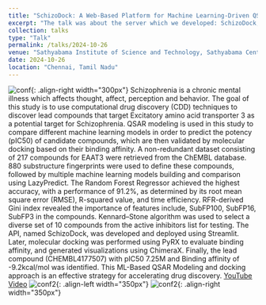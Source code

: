 ```yaml
---
title: "SchizoDock: A Web-Based Platform for Machine Learning-Driven QSAR Modeling and pIC50 Prediction for Schizophrenia Treatment"
excerpt: "The talk was about the server which we developed: SchizoDock, targeting Excitatory Amino Acid Transporter 3 (EAAT3) using QSAR Modeling and Streamlit"
collection: talks
type: "Talk"
permalink: /talks/2024-10-26
venue: "Sathyabama Institute of Science and Technology, Sathyabama Center for Advanced Studies"
date: 2024-10-26
location: "Chennai, Tamil Nadu"
---
```

![conf](/sohith/images/kasthuri_sohith_2.jpg){: .align-right width="300px"}
Schizophrenia is a chronic mental illness which affects thought, affect, perception and behavior. The goal of this study is to use computational drug discovery (CDD) techniques 
to discover lead compounds that target Excitatory amino acid transporter 3 as a potential target for Schizophrenia. QSAR modeling is used in this study to compare different machine 
learning models in order to predict the potency (pIC50) of candidate compounds, which are then validated by molecular docking based on their binding affinity. A non-redundant dataset 
consisting of 217 compounds for EAAT3 were retrieved from the ChEMBL database. 880 substructure fingerprints were used to define these compounds, followed by multiple machine learning 
models building and comparison using LazyPredict. The Random Forest Regressor achieved the highest accuracy, with a performance of 91.2%, as determined by its root mean square error 
(RMSE), R-squared value, and time efficiency. RFR-derived Gini index revealed the importance of features include, SubFP100, SubFP16, SubFP3 in the compounds. Kennard–Stone algorithm was
used to select a diverse set of 10 compounds from the active inhibitors list for testing. The API, named SchizoDock, was developed and deployed using Streamlit. Later, molecular docking
was performed using PyRX to evaluate binding affinity, and generated visualizations using ChimeraX. Finally, the lead compound (CHEMBL4177507) with pIC50 7.25M and Binding affinity of 
-9.2kcal/mol was identified. This ML-Based QSAR Modeling and docking approach is an effective strategy for accelerating drug discovery. [YouTube Video](https://youtu.be/09Dlv35-YXc)
![conf2](/sohith/images/icbhe_me.jpg){: .align-left width="350px"}
![conf2](/sohith/images/sugapriya.jpg){: .align-right width="350px"}

